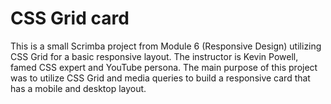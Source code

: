 # CSS Grid card

This is a small Scrimba project from Module 6 (Responsive Design) utilizing CSS Grid for a basic responsive layout. The instructor is Kevin Powell, famed CSS expert and YouTube persona. The main purpose of this project was to utilize CSS Grid and media queries to build a responsive card that has a mobile and desktop layout.